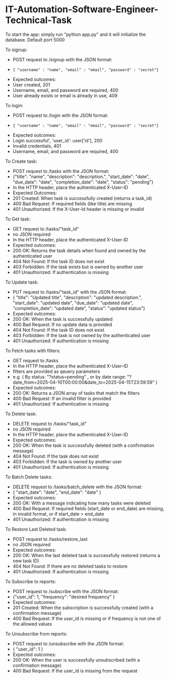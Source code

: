 # IT-Automation-Software-Engineer-Technical-Task

To start the app: simply run "python app.py" and it will initialize the database.
Default port 5000

To signup:
- POST request to /signup with the JSON format:
-     { "username" : "name", "email" : "email", "password" : "secret"}
- Expected outcomes:
- User created, 201
- Username, email, and password are required, 400
- User already exists or email is already in use, 409

To login:
- POST request to /login with the JSON format:
-     { "username" : "name", "email" : "email", "password" : "secret"}
- Expected outcomes:
- Login successful', 'user_id': user['id'], 200
- Invalid credentials, 401
- Username, email, and password are required, 400


To Create task:
- POST request to /tasks with the JSON format:
-  {"title": "name", "description": "description.",  "start_date": "date",  "due_date": "date",  "completion_date": "date",  "status": "pending"}
-  In the HTTP header, place the authenticated X-User-ID
- Expected Outcomes:
- 201 Created: When task is successfully created (returns a task_id)
- 400 Bad Request: If required fields (like title) are missing
- 401 Unauthorized: If the X-User-Id header is missing or invalid

To Get task:
- GET request to /tasks/"task_id"
- no JSON required
-  In the HTTP header, place the authenticated X-User-ID
- Expected outcomes:
- 200 OK: Returns the task details when found and owned by the authenticated user
- 404 Not Found: If the task ID does not exist
- 403 Forbidden: If the task exists but is owned by another user
- 401 Unauthorized: If authentication is missing

To Update task:
- PUT request to /tasks/"task_id" with the JSON format:
- { "title": "Updated title", "description": "updated description.", "start_date": "updated date", "due_date": "updated date",  "completion_date": "updated date", "status": "updated status"}
- Expected outcomes:
- 200 OK: When the task is successfully updated
- 400 Bad Request: If no update data is provided
- 404 Not Found: If the task ID does not exist
- 403 Forbidden: If the task is not owned by the authenticated user
- 401 Unauthorized: If authentication is missing

To Fetch tasks with filters:
- GET request to /tasks
- In the HTTP header, place the authenticated X-User-ID
- filters are provided as qeuery parameters
- e.g. ( By status: "?status=pending" , or by date range: "?date_from=2025-04-10T00:00:00&date_to=2025-04-15T23:59:59" )
- Expected outcomes:
- 200 OK: Returns a JSON array of tasks that match the filters
- 400 Bad Request: If an invalid filter is provided
- 401 Unauthorized: If authentication is missing

To Delete task:
- DELETE request to /tasks/"task_id"
- no JSON required
- In the HTTP header, place the authenticated X-User-ID
- Expected outcomes:
- 200 OK: When the task is successfully deleted (with a confirmation message)
- 404 Not Found: If the task does not exist
- 403 Forbidden: If the task is owned by another user
- 401 Unauthorized: If authentication is missing

To Batch Delete tasks:
- DELETE request to /tasks/batch_delete with the JSON format:
- { "start_date": "date", "end_date": "date" }
- Expected outcomes:
- 200 OK: With a message indicating how many tasks were deleted
- 400 Bad Request: If required fields (start_date or end_date) are missing, in invalid format, or if start_date > end_date
- 401 Unauthorized: If authentication is missing


To Restore Last Deleted task:
- POST request to /tasks/restore_last
- no JSON required
- Expected outcomes:
- 200 OK: When the last deleted task is successfully restored (returns a new task ID)
- 404 Not Found: If there are no deleted tasks to restore
- 401 Unauthorized: If authentication is missing


To Subscribe to reports:
- POST request to /subscribe with the JSON format:
- {"user_id": 1, "frequency": "desired frequency" }
- Expected outcomes:
- 201 Created: When the subscription is successfully created (with a confirmation message)
- 400 Bad Request: If the user_id is missing or if frequency is not one of the allowed values

To Unsubscribe from reports:
- POST request to /unsubscribe with the JSON format:
- {  "user_id": 1 }
- Expected outcomes:
- 200 OK: When the user is successfully unsubscribed (with a confirmation message)
- 400 Bad Request: If the user_id is missing from the request
